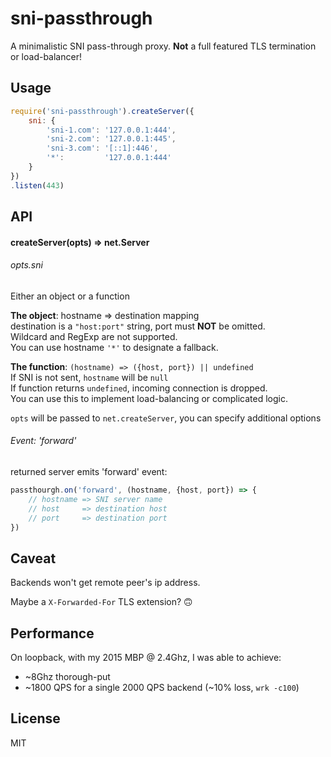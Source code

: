 sni-passthrough
===
A minimalistic SNI pass-through proxy. **Not** a full featured TLS termination or load-balancer!

## Usage
```JavaScript
require('sni-passthrough').createServer({
    sni: {
        'sni-1.com': '127.0.0.1:444',
        'sni-2.com': '127.0.0.1:445',
        'sni-3.com': '[::1]:446',
        '*':         '127.0.0.1:444'
    }
})
.listen(443)
```

## API

#### createServer(opts) => net.Server
###### opts.sni
Either an object or a function

**The object**: hostname => destination mapping  
destination is a `"host:port"` string, port must **NOT** be omitted.  
Wildcard and RegExp are not supported.  
You can use hostname `'*'` to designate a fallback.

**The function**: `(hostname) => ({host, port}) || undefined`  
If SNI is not sent, `hostname` will be `null`  
If function returns `undefined`, incoming connection is dropped.  
You can use this to implement load-balancing or complicated logic.

`opts` will be passed to `net.createServer`, you can specify additional options

###### Event: 'forward'
returned server emits 'forward' event:
```JavaScript
passthourgh.on('forward', (hostname, {host, port}) => {
    // hostname => SNI server name
    // host     => destination host
    // port     => destination port
})
```

## Caveat
Backends won't get remote peer's ip address.

Maybe a `X-Forwarded-For` TLS extension? 🙃

## Performance
On loopback, with my 2015 MBP @ 2.4Ghz, I was able to achieve:

* ~8Ghz thorough-put
* ~1800 QPS for a single 2000 QPS backend (~10% loss, `wrk -c100`)


## License
MIT
